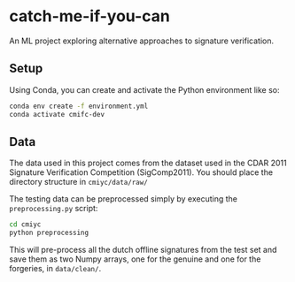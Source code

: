 # catch-me-if-you-can
An ML project exploring alternative approaches to signature verification.

## Setup
Using Conda, you can create and activate the Python environment like so:
```bash
conda env create -f environment.yml
conda activate cmifc-dev
```

## Data
The data used in this project comes from the dataset used in the CDAR 2011 Signature Verification Competition (SigComp2011). You should place the directory structure in `cmiyc/data/raw/`

The testing data can be preprocessed simply by executing the `preprocessing.py` script:
```bash
cd cmiyc
python preprocessing
```

This will pre-process all the dutch offline signatures from the test set and save them as two Numpy arrays, one for the genuine and one for the forgeries, in `data/clean/`. 